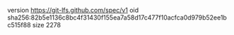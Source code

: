 version https://git-lfs.github.com/spec/v1
oid sha256:82b5e1136c8bc4f31430f155ea7a58d17c477f10acfca0d979b52ee1bc515f88
size 2278
